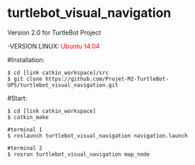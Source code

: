 # turtlebot_visual_navigation
Version 2.0 for TurtleBot Project

-VERSION LINUX: <font color="red"> Ubuntu 14.04 </font>  

#Installation:

	$ cd [link catkin_workspace]/src
	$ git clone https://github.com/Projet-M2-TurtleBot-UPS/turtlebot_visual_navigation.git


#Start:

	$ cd [link catkin_workspace]
	$ catkin_make

	#terminal 1
	$ roslaunch turtlebot_visual_navigation navigation.launch 	

	#terminal 2
	$ rosrun turtlebot_visual_navigation map_node
